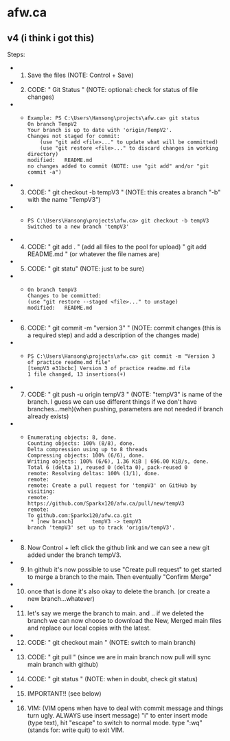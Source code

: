# afw.ca

## v4 (i think i got this)
Steps: 
- 1. Save the files (NOTE: Control + Save)
- 2. CODE: " Git Status " (NOTE: optional: check for status of file changes) 
- -     Example: PS C:\Users\Hansong\projects\afw.ca> git status
        On branch TempV2
        Your branch is up to date with 'origin/TempV2'.
        Changes not staged for commit:
            (use "git add <file>..." to update what will be committed)
            (use "git restore <file>..." to discard changes in working directory)
        modified:   README.md
        no changes added to commit (NOTE: use "git add" and/or "git commit -a") 
- 3. CODE: " git checkout -b tempV3 " (NOTE: this creates a branch "-b" with the name "TempV3")
- -     PS C:\Users\Hansong\projects\afw.ca> git checkout -b tempV3
        Switched to a new branch 'tempV3'
- 4. CODE: " git add . " (add all files to the pool for upload) " git add README.md " (or whatever the file names are)
- 5. CODE: " git statu" (NOTE: just to be sure)
- -     On branch tempV3
        Changes to be committed:
        (use "git restore --staged <file>..." to unstage)
        modified:   README.md
- 6. CODE: " git commit -m  "version 3" " (NOTE: commit changes (this is a required step) and add a description of the changes made)
- -     PS C:\Users\Hansong\projects\afw.ca> git commit -m "Version 3 of practice readme.md file"
        [tempV3 e31bcbc] Version 3 of practice readme.md file
        1 file changed, 13 insertions(+)
- 7. CODE: " git push -u origin tempV3 " (NOTE: "tempV3" is name of the branch. I guess we can use different things if we don't have branches...meh)(when pushing, parameters are not needed if branch already exists)
- -     Enumerating objects: 8, done.
        Counting objects: 100% (8/8), done.
        Delta compression using up to 8 threads
        Compressing objects: 100% (6/6), done.
        Writing objects: 100% (6/6), 1.36 KiB | 696.00 KiB/s, done.
        Total 6 (delta 1), reused 0 (delta 0), pack-reused 0
        remote: Resolving deltas: 100% (1/1), done.
        remote: 
        remote: Create a pull request for 'tempV3' on GitHub by visiting:
        remote:      https://github.com/Sparkx120/afw.ca/pull/new/tempV3
        remote:
        To github.com:Sparkx120/afw.ca.git
         * [new branch]      tempV3 -> tempV3
        branch 'tempV3' set up to track 'origin/tempV3'.
- 8. Now Control + left click the github link and we can see a new git added under the branch tempV3. 
- 9. In github it's now possible to use "Create pull request" to get started to merge a branch to the main. Then eventually "Confirm Merge"
- 10. once that is done it's also okay to delete the branch. (or create a new branch...whatever)
- 11. let's say we merge the branch to main. and .. if we deleted the branch we can now choose to download the New, Merged main files and replace our local copies with the latest. 
- 12. CODE: " git checkout main " (NOTE: switch to main branch) 
- 13. CODE: " git pull " (since we are in main branch now pull will sync main branch with github)
- 14. CODE: " git status " (NOTE: when in doubt, check git status)

- 15. IMPORTANT!! (see below)
- 16. VIM: (VIM opens when have to deal with commit message and things turn ugly. ALWAYS use insert message) "i" to enter insert mode (type text), hit "escape" to switch to normal mode. type ":wq" (stands for: write quit) to exit VIM.
